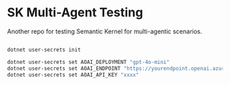 # SK Multi-Agent Testing

Another repo for testing Semantic Kernel for multi-agentic scenarios.

```bash

dotnet user-secrets init

dotnet user-secrets set AOAI_DEPLOYMENT "gpt-4o-mini"
dotnet user-secrets set AOAI_ENDPOINT "https://yourendpoint.openai.azure.com/"
dotnet user-secrets set AOAI_API_KEY "xxxx"

```